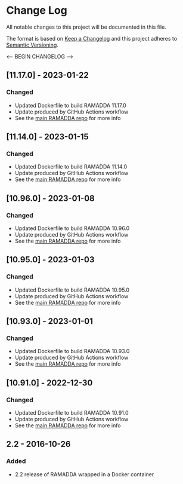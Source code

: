 # Change Log
All notable changes to this project will be documented in this file.

The format is based on [Keep a Changelog](http://keepachangelog.com/)
and this project adheres to [Semantic Versioning](http://semver.org/).

<-- BEGIN CHANGELOG -->
## [11.17.0] - 2023-01-22

### Changed

- Updated Dockerfile to build RAMADDA 11.17.0
- Update produced by GitHub Actions workflow
- See the [main RAMADDA repo](https://github.com/geodesystems/ramadda) for more info

## [11.14.0] - 2023-01-15

### Changed

- Updated Dockerfile to build RAMADDA 11.14.0
- Update produced by GitHub Actions workflow
- See the [main RAMADDA repo](https://github.com/geodesystems/ramadda) for more info

## [10.96.0] - 2023-01-08

### Changed

- Updated Dockerfile to build RAMADDA 10.96.0
- Update produced by GitHub Actions workflow
- See the [main RAMADDA repo](https://github.com/geodesystems/ramadda) for more info

## [10.95.0] - 2023-01-03

### Changed

- Updated Dockerfile to build RAMADDA 10.95.0
- Update produced by GitHub Actions workflow
- See the [main RAMADDA repo](https://github.com/geodesystems/ramadda) for more info

## [10.93.0] - 2023-01-01

### Changed

- Updated Dockerfile to build RAMADDA 10.93.0
- Update produced by GitHub Actions workflow
- See the [main RAMADDA repo](https://github.com/geodesystems/ramadda) for more info

## [10.91.0] - 2022-12-30

### Changed

- Updated Dockerfile to build RAMADDA 10.91.0
- Update produced by GitHub Actions workflow
- See the [main RAMADDA repo](https://github.com/geodesystems/ramadda) for more info

## 2.2 - 2016-10-26
### Added
- 2.2 release of RAMADDA wrapped in a Docker container
